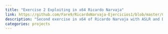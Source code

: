 ```yaml
---
title: "Exercise 2 Exploiting in x64 Ricardo Narvaja"
link: https://github.com/Fare9/RicardoNarvaja-Ejercicios1/blob/master/ConsoleApplication1FINAL/ConsoleApplication1FINAL%20explotaci%C3%B3n.pdf
description: "Second exercise in x64 of Ricardo Narvaja with ASLR and DEP"
categories: projects
---
```

